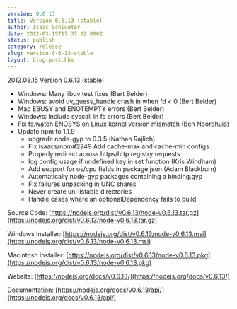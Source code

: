 ```yaml
---
version: 0.6.13
title: Version 0.6.13 (stable)
author: Isaac Schlueter
date: 2012-03-15T17:37:02.000Z
status: publish
category: release
slug: version-0-6-13-stable
layout: blog-post.hbs
---
```


2012.03.15 Version 0.6.13 (stable)

- Windows: Many libuv test fixes (Bert Belder)
- Windows: avoid uv_guess_handle crash in when fd < 0 (Bert Belder)
- Map EBUSY and ENOTEMPTY errors (Bert Belder)
- Windows: include syscall in fs errors (Bert Belder)
- Fix fs.watch ENOSYS on Linux kernel version mismatch (Ben Noordhuis)
- Update npm to 1.1.9
  - upgrade node-gyp to 0.3.5 (Nathan Rajlich)
  - Fix isaacs/npm#2249 Add cache-max and cache-min configs
  - Properly redirect across https/http registry requests
  - log config usage if undefined key in set function (Kris Windham)
  - Add support for os/cpu fields in package.json (Adam Blackburn)
  - Automatically node-gyp packages containing a binding.gyp
  - Fix failures unpacking in UNC shares
  - Never create un-listable directories
  - Handle cases where an optionalDependency fails to build

Source Code: [https://nodejs.org/dist/v0.6.13/node-v0.6.13.tar.gz](https://nodejs.org/dist/v0.6.13/node-v0.6.13.tar.gz)

Windows Installer: [https://nodejs.org/dist/v0.6.13/node-v0.6.13.msi](https://nodejs.org/dist/v0.6.13/node-v0.6.13.msi)

Macintosh Installer: [https://nodejs.org/dist/v0.6.13/node-v0.6.13.pkg](https://nodejs.org/dist/v0.6.13/node-v0.6.13.pkg)

Website: [https://nodejs.org/docs/v0.6.13/](https://nodejs.org/docs/v0.6.13/)

Documentation: [https://nodejs.org/docs/v0.6.13/api/](https://nodejs.org/docs/v0.6.13/api/)
